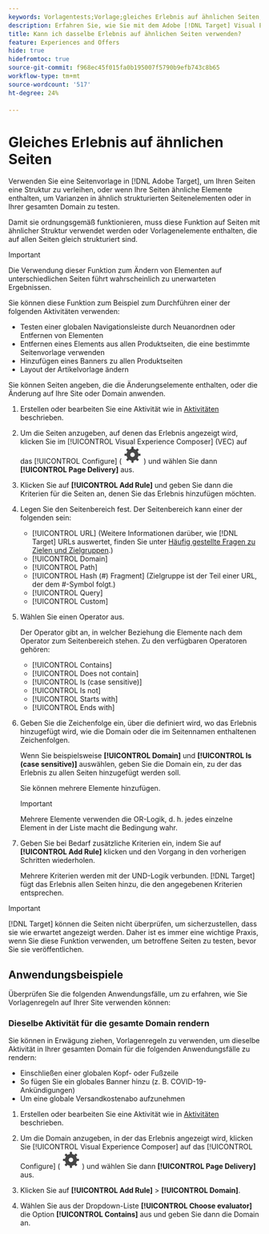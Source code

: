 ```yaml
---
keywords: Vorlagentests;Vorlage;gleiches Erlebnis auf ähnlichen Seiten;Vorlagentest
description: Erfahren Sie, wie Sie mit dem Adobe [!DNL Target] Visual Experience Composer (VEC) dasselbe Erlebnis auf mehreren Seiten einbinden können, die ähnlich strukturiert sind oder dieselben Vorlagenelemente enthalten.
title: Kann ich dasselbe Erlebnis auf ähnlichen Seiten verwenden?
feature: Experiences and Offers
hide: true
hidefromtoc: true
source-git-commit: f968ec45f015fa0b195007f5790b9efb743c8b65
workflow-type: tm+mt
source-wordcount: '517'
ht-degree: 24%

---
```


# Gleiches Erlebnis auf ähnlichen Seiten

Verwenden Sie eine Seitenvorlage in [!DNL Adobe Target], um Ihren Seiten eine Struktur zu verleihen, oder wenn Ihre Seiten ähnliche Elemente enthalten, um Varianzen in ähnlich strukturierten Seitenelementen oder in Ihrer gesamten Domain zu testen.

Damit sie ordnungsgemäß funktionieren, muss diese Funktion auf Seiten mit ähnlicher Struktur verwendet werden oder Vorlagenelemente enthalten, die auf allen Seiten gleich strukturiert sind.

>[!IMPORTANT]
>
>Die Verwendung dieser Funktion zum Ändern von Elementen auf unterschiedlichen Seiten führt wahrscheinlich zu unerwarteten Ergebnissen.

Sie können diese Funktion zum Beispiel zum Durchführen einer der folgenden Aktivitäten verwenden:

* Testen einer globalen Navigationsleiste durch Neuanordnen oder Entfernen von Elementen
* Entfernen eines Elements aus allen Produktseiten, die eine bestimmte Seitenvorlage verwenden
* Hinzufügen eines Banners zu allen Produktseiten
* Layout der Artikelvorlage ändern

Sie können Seiten angeben, die die Änderungselemente enthalten, oder die Änderung auf Ihre Site oder Domain anwenden.

1. Erstellen oder bearbeiten Sie eine Aktivität wie in [Aktivitäten](/help/main/c-activities/activities.md#concept_D317A95A1AB54674BA7AB65C7985BA03) beschrieben.

1. Um die Seiten anzugeben, auf denen das Erlebnis angezeigt wird, klicken Sie im [!UICONTROL Visual Experience Composer] (VEC) auf das [!UICONTROL Configure] ( ![Symbol konfigurieren](/help/main/assets/icons/Setting.svg) ) und wählen Sie dann **[!UICONTROL Page Delivery]** aus.

1. Klicken Sie auf **[!UICONTROL Add Rule]** und geben Sie dann die Kriterien für die Seiten an, denen Sie das Erlebnis hinzufügen möchten.

1. Legen Sie den Seitenbereich fest. Der Seitenbereich kann einer der folgenden sein:

   * [!UICONTROL URL] (Weitere Informationen darüber, wie [!DNL Target] URLs auswertet, finden Sie unter [Häufig gestellte Fragen zu Zielen und Zielgruppen](/help/main/c-target/c-troubleshooting-targets-and-audiences/troubleshooting-targets-and-audiences.md).)
   * [!UICONTROL Domain]
   * [!UICONTROL Path]
   * [!UICONTROL Hash (#) Fragment] (Zielgruppe ist der Teil einer URL, der dem #-Symbol folgt.)
   * [!UICONTROL Query]
   * [!UICONTROL Custom]

1. Wählen Sie einen Operator aus.

   Der Operator gibt an, in welcher Beziehung die Elemente nach dem Operator zum Seitenbereich stehen. Zu den verfügbaren Operatoren gehören:

   * [!UICONTROL Contains]
   * [!UICONTROL Does not contain]
   * [!UICONTROL Is (case sensitive)]
   * [!UICONTROL Is not]
   * [!UICONTROL Starts with]
   * [!UICONTROL Ends with]

1. Geben Sie die Zeichenfolge ein, über die definiert wird, wo das Erlebnis hinzugefügt wird, wie die Domain oder die im Seitennamen enthaltenen Zeichenfolgen.

   Wenn Sie beispielsweise **[!UICONTROL Domain]** und **[!UICONTROL Is (case sensitive)]** auswählen, geben Sie die Domain ein, zu der das Erlebnis zu allen Seiten hinzugefügt werden soll.

   Sie können mehrere Elemente hinzufügen.

   >[!IMPORTANT]
   >
   >Mehrere Elemente verwenden die OR-Logik, d. h. jedes einzelne Element in der Liste macht die Bedingung wahr.

1. Geben Sie bei Bedarf zusätzliche Kriterien ein, indem Sie auf **[!UICONTROL Add Rule]** klicken und den Vorgang in den vorherigen Schritten wiederholen.

   Mehrere Kriterien werden mit der UND-Logik verbunden. [!DNL Target] fügt das Erlebnis allen Seiten hinzu, die den angegebenen Kriterien entsprechen.

>[!IMPORTANT]
>
> [!DNL Target] können die Seiten nicht überprüfen, um sicherzustellen, dass sie wie erwartet angezeigt werden. Daher ist es immer eine wichtige Praxis, wenn Sie diese Funktion verwenden, um betroffene Seiten zu testen, bevor Sie sie veröffentlichen.

## Anwendungsbeispiele

Überprüfen Sie die folgenden Anwendungsfälle, um zu erfahren, wie Sie Vorlagenregeln auf Ihrer Site verwenden können:

### Dieselbe Aktivität für die gesamte Domain rendern

Sie können in Erwägung ziehen, Vorlagenregeln zu verwenden, um dieselbe Aktivität in Ihrer gesamten Domain für die folgenden Anwendungsfälle zu rendern:

* Einschließen einer globalen Kopf- oder Fußzeile
* So fügen Sie ein globales Banner hinzu (z. B. COVID-19-Ankündigungen)
* Um eine globale Versandkostenabo aufzunehmen

1. Erstellen oder bearbeiten Sie eine Aktivität wie in [Aktivitäten](/help/main/c-activities/activities.md#concept_D317A95A1AB54674BA7AB65C7985BA03) beschrieben.

1. Um die Domain anzugeben, in der das Erlebnis angezeigt wird, klicken Sie [!UICONTROL Visual Experience Composer] auf das [!UICONTROL Configure] ( ![Symbol konfigurieren](/help/main/assets/icons/Setting.svg) ) und wählen Sie dann **[!UICONTROL Page Delivery]** aus.

1. Klicken Sie auf **[!UICONTROL Add Rule]** > **[!UICONTROL Domain]**.

1. Wählen Sie aus der Dropdown-Liste **[!UICONTROL Choose evaluator]** die Option **[!UICONTROL Contains]** aus und geben Sie dann die Domain an.
